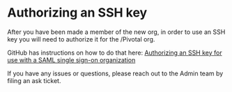 # Authorizing an SSH key

After you have been made a member of the new org, in order to use an SSH key you will need to authorize it for the /Pivotal org.

GitHub has instructions on how to do that here:  [Authorizing an SSH key for use with a SAML single sign-on organization](https://help.github.com/articles/authorizing-an-ssh-key-for-use-with-a-saml-single-sign-on-organization/)

If you have any issues or questions, please reach out to the Admin team by filing an ask ticket. 
